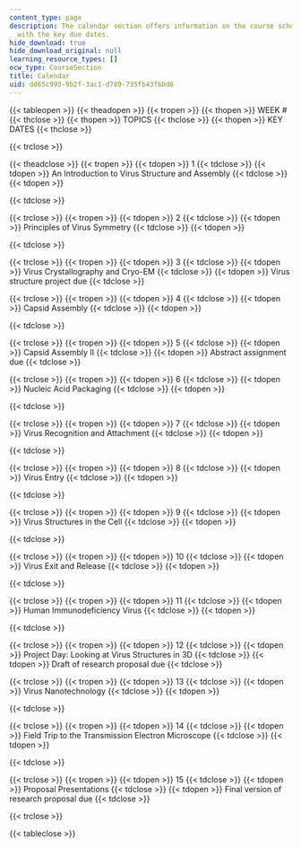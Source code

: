 ```yaml
---
content_type: page
description: The calendar section offers information on the course schedule along
  with the key due dates.
hide_download: true
hide_download_original: null
learning_resource_types: []
ocw_type: CourseSection
title: Calendar
uid: dd65c993-9b2f-3ac1-d789-735fb43f6bd6
---
```


{{< tableopen >}}
{{< theadopen >}}
{{< tropen >}}
{{< thopen >}}
WEEK #
{{< thclose >}}
{{< thopen >}}
TOPICS
{{< thclose >}}
{{< thopen >}}
KEY DATES
{{< thclose >}}

{{< trclose >}}

{{< theadclose >}}
{{< tropen >}}
{{< tdopen >}}
1
{{< tdclose >}}
{{< tdopen >}}
An Introduction to Virus Structure and Assembly
{{< tdclose >}}
{{< tdopen >}}

{{< tdclose >}}

{{< trclose >}}
{{< tropen >}}
{{< tdopen >}}
2
{{< tdclose >}}
{{< tdopen >}}
Principles of Virus Symmetry
{{< tdclose >}}
{{< tdopen >}}

{{< tdclose >}}

{{< trclose >}}
{{< tropen >}}
{{< tdopen >}}
3
{{< tdclose >}}
{{< tdopen >}}
Virus Crystallography and Cryo-EM
{{< tdclose >}}
{{< tdopen >}}
Virus structure project due
{{< tdclose >}}

{{< trclose >}}
{{< tropen >}}
{{< tdopen >}}
4
{{< tdclose >}}
{{< tdopen >}}
Capsid Assembly
{{< tdclose >}}
{{< tdopen >}}

{{< tdclose >}}

{{< trclose >}}
{{< tropen >}}
{{< tdopen >}}
5
{{< tdclose >}}
{{< tdopen >}}
Capsid Assembly II
{{< tdclose >}}
{{< tdopen >}}
Abstract assignment due
{{< tdclose >}}

{{< trclose >}}
{{< tropen >}}
{{< tdopen >}}
6
{{< tdclose >}}
{{< tdopen >}}
Nucleic Acid Packaging
{{< tdclose >}}
{{< tdopen >}}

{{< tdclose >}}

{{< trclose >}}
{{< tropen >}}
{{< tdopen >}}
7
{{< tdclose >}}
{{< tdopen >}}
Virus Recognition and Attachment
{{< tdclose >}}
{{< tdopen >}}

{{< tdclose >}}

{{< trclose >}}
{{< tropen >}}
{{< tdopen >}}
8
{{< tdclose >}}
{{< tdopen >}}
Virus Entry
{{< tdclose >}}
{{< tdopen >}}

{{< tdclose >}}

{{< trclose >}}
{{< tropen >}}
{{< tdopen >}}
9
{{< tdclose >}}
{{< tdopen >}}
Virus Structures in the Cell
{{< tdclose >}}
{{< tdopen >}}

{{< tdclose >}}

{{< trclose >}}
{{< tropen >}}
{{< tdopen >}}
10
{{< tdclose >}}
{{< tdopen >}}
Virus Exit and Release
{{< tdclose >}}
{{< tdopen >}}

{{< tdclose >}}

{{< trclose >}}
{{< tropen >}}
{{< tdopen >}}
11
{{< tdclose >}}
{{< tdopen >}}
Human Immunodeficiency Virus
{{< tdclose >}}
{{< tdopen >}}

{{< tdclose >}}

{{< trclose >}}
{{< tropen >}}
{{< tdopen >}}
12
{{< tdclose >}}
{{< tdopen >}}
Project Day: Looking at Virus Structures in 3D
{{< tdclose >}}
{{< tdopen >}}
Draft of research proposal due
{{< tdclose >}}

{{< trclose >}}
{{< tropen >}}
{{< tdopen >}}
13
{{< tdclose >}}
{{< tdopen >}}
Virus Nanotechnology
{{< tdclose >}}
{{< tdopen >}}

{{< tdclose >}}

{{< trclose >}}
{{< tropen >}}
{{< tdopen >}}
14
{{< tdclose >}}
{{< tdopen >}}
Field Trip to the Transmission Electron Microscope
{{< tdclose >}}
{{< tdopen >}}

{{< tdclose >}}

{{< trclose >}}
{{< tropen >}}
{{< tdopen >}}
15
{{< tdclose >}}
{{< tdopen >}}
Proposal Presentations
{{< tdclose >}}
{{< tdopen >}}
Final version of research proposal due
{{< tdclose >}}

{{< trclose >}}

{{< tableclose >}}